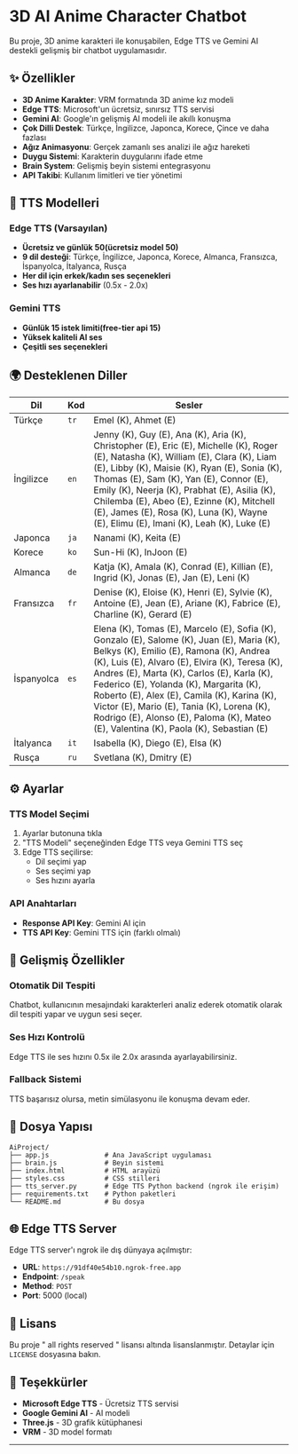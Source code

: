 # 3D AI Anime Character Chatbot

Bu proje, 3D anime karakteri ile konuşabilen, Edge TTS ve Gemini AI destekli gelişmiş bir chatbot uygulamasıdır.

## ✨ Özellikler

- **3D Anime Karakter**: VRM formatında 3D anime kız modeli
- **Edge TTS**: Microsoft'un ücretsiz, sınırsız TTS servisi
- **Gemini AI**: Google'ın gelişmiş AI modeli ile akıllı konuşma
- **Çok Dilli Destek**: Türkçe, İngilizce, Japonca, Korece, Çince ve daha fazlası
- **Ağız Animasyonu**: Gerçek zamanlı ses analizi ile ağız hareketi
- **Duygu Sistemi**: Karakterin duygularını ifade etme
- **Brain System**: Gelişmiş beyin sistemi entegrasyonu
- **API Takibi**: Kullanım limitleri ve tier yönetimi

## 🎵 TTS Modelleri

### Edge TTS (Varsayılan)
- **Ücretsiz ve günlük 50(ücretsiz model 50)**
- **9 dil desteği**: Türkçe, İngilizce, Japonca, Korece, Almanca, Fransızca, İspanyolca, İtalyanca, Rusça
- **Her dil için erkek/kadın ses seçenekleri**
- **Ses hızı ayarlanabilir** (0.5x - 2.0x)

### Gemini TTS
- **Günlük 15 istek limiti(free-tier api 15)**
- **Yüksek kaliteli AI ses**
- **Çeşitli ses seçenekleri**

## 🌍 Desteklenen Diller

| Dil | Kod | Sesler |
|-----|-----|--------|
| Türkçe | `tr` | Emel (K), Ahmet (E) |
| İngilizce | `en` | Jenny (K), Guy (E), Ana (K), Aria (K), Christopher (E), Eric (E), Michelle (K), Roger (E), Natasha (K), William (E), Clara (K), Liam (E), Libby (K), Maisie (K), Ryan (E), Sonia (K), Thomas (E), Sam (K), Yan (E), Connor (E), Emily (K), Neerja (K), Prabhat (E), Asilia (K), Chilemba (E), Abeo (E), Ezinne (K), Mitchell (E), James (E), Rosa (K), Luna (K), Wayne (E), Elimu (E), Imani (K), Leah (K), Luke (E) |
| Japonca | `ja` | Nanami (K), Keita (E) |
| Korece | `ko` | Sun-Hi (K), InJoon (E) |
| Almanca | `de` | Katja (K), Amala (K), Conrad (E), Killian (E), Ingrid (K), Jonas (E), Jan (E), Leni (K) |
| Fransızca | `fr` | Denise (K), Eloise (K), Henri (E), Sylvie (K), Antoine (E), Jean (E), Ariane (K), Fabrice (E), Charline (K), Gerard (E) |
| İspanyolca | `es` | Elena (K), Tomas (E), Marcelo (E), Sofia (K), Gonzalo (E), Salome (K), Juan (E), Maria (K), Belkys (K), Emilio (E), Ramona (K), Andrea (K), Luis (E), Alvaro (E), Elvira (K), Teresa (K), Andres (E), Marta (K), Carlos (E), Karla (K), Federico (E), Yolanda (K), Margarita (K), Roberto (E), Alex (E), Camila (K), Karina (K), Victor (E), Mario (E), Tania (K), Lorena (K), Rodrigo (E), Alonso (E), Paloma (K), Mateo (E), Valentina (K), Paola (K), Sebastian (E) |
| İtalyanca | `it` | Isabella (K), Diego (E), Elsa (K) |
| Rusça | `ru` | Svetlana (K), Dmitry (E) |

## ⚙️ Ayarlar

### TTS Model Seçimi
1. Ayarlar butonuna tıkla
2. "TTS Modeli" seçeneğinden Edge TTS veya Gemini TTS seç
3. Edge TTS seçilirse:
   - Dil seçimi yap
   - Ses seçimi yap
   - Ses hızını ayarla

### API Anahtarları
- **Response API Key**: Gemini AI için
- **TTS API Key**: Gemini TTS için (farklı olmalı)

## 🔧 Gelişmiş Özellikler

### Otomatik Dil Tespiti
Chatbot, kullanıcının mesajındaki karakterleri analiz ederek otomatik olarak dil tespiti yapar ve uygun sesi seçer.

### Ses Hızı Kontrolü
Edge TTS ile ses hızını 0.5x ile 2.0x arasında ayarlayabilirsiniz.

### Fallback Sistemi
TTS başarısız olursa, metin simülasyonu ile konuşma devam eder.

## 📁 Dosya Yapısı

```
AiProject/
├── app.js              # Ana JavaScript uygulaması
├── brain.js            # Beyin sistemi
├── index.html          # HTML arayüzü
├── styles.css          # CSS stilleri
├── tts_server.py       # Edge TTS Python backend (ngrok ile erişim)
├── requirements.txt    # Python paketleri
└── README.md           # Bu dosya
```

## 🌐 Edge TTS Server

Edge TTS server'ı ngrok ile dış dünyaya açılmıştır:
- **URL**: `https://91df40e54b10.ngrok-free.app`
- **Endpoint**: `/speak`
- **Method**: `POST`
- **Port**: 5000 (local)

## 📄 Lisans

Bu proje " all rights reserved " lisansı altında lisanslanmıştır. Detaylar için `LICENSE` dosyasına bakın.

## 🙏 Teşekkürler

- **Microsoft Edge TTS** - Ücretsiz TTS servisi
- **Google Gemini AI** - AI modeli
- **Three.js** - 3D grafik kütüphanesi
- **VRM** - 3D model formatı

---
